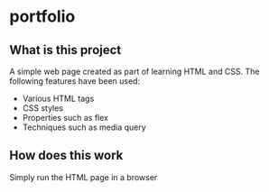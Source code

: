 # portfolio
## What is this project
A simple web page created as part of learning HTML and CSS.
The following features have been used:
* Various HTML tags
* CSS styles
* Properties such as flex
* Techniques such as media query

## How does this work
Simply run the HTML page in a browser